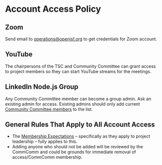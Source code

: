 # Account Access Policy

## Zoom

Send email to operations@openjsf.org to get credentials for Zoom account.

## YouTube

The chairpersons of the TSC and Community Committee can grant access to project members so they can start YouTube streams for the meetings.

## LinkedIn Node.js Group

Any Community Committee member can become a group admin. Ask an existing admin for access. Existing admins should only add current [Community Committee members](https://github.com/nodejs/community-committee#community-committee-members) to the list.

## General Rules That Apply to All Account Access

- The [Membership Expectations](https://github.com/nodejs/admin/blob/master/MemberExpectations.md) – specifically as they apply to project leadership – fully applies to this.
- Adding anyone who should not be added will be reviewed by the CommComm and could be grounds for immediate removal of access/CommComm membership.
